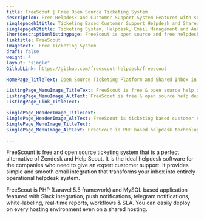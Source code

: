 ```yaml
---
title: FreeScout | Free Open Source Ticketing System
description: Free Helpdesk and Customer Support System Featured with seamless integration to your email. Use shared inbox to improve transparency within organization.
singlepageh1title: Ticketing Based Customer Support Helpdesk and Shared Inbox
singlepageh2title: Ticketing System, Helpdesk, Email Management and Analytics at one place. Provide cutting edge customer support and take customer satisfaction to next level.
Shortdescriptionlistingpage: FreeScout is open source and free helpdesk ticketing software featured with seamless integration to your email. Use shared inbox to improve transparency within organization.
linktitle: FreeScout
Imagetext:  Free Ticketing System
draft: false
weight: 4
layout: "single"
GithubLink: https://github.com/freescout-helpdesk/freescout

HomePage_TitleText: Open Source Ticketing Platform and Shared Inbox in PHP

ListingPage_MenuImage_TitleText: FreeScout is free & open source help desk ticketing software
ListingPage_MenuImage_AltText: FreeScout is free & open source help desk ticketing software
ListingPage_Link_TitleText: 

SinglePage_HeaderImage_TitleText: 
SinglePage_HeaderImage_AltText: FreeScout is ticketing based customer support helpdesk and shared inbox
SinglePage_MenuImage_TitleText: 
SinglePage_MenuImage_AltText: FreeScout is PHP based helpdesk technology

---
```


FreeScount is free and open source ticketing system that is a perfect alternative of Zendesk and Help Scout. It is the ideal helpdesk software for the companies who need to give an expert customer support. It provides simple and smooth email integration that transforms your inbox into entirely operational helpdesk system.

FreeScout is PHP (Laravel 5.5 framework) and MySQL based application featured with Slack integration, push notifications, telegram notifications, white-labeling, real-time reports, workflows &amp; SLA. You can easily deploy on every hosting environment even on a shared hosting.